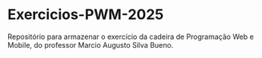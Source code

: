 # Exercicios-PWM-2025
Repositório para armazenar o exercício da cadeira de Programação Web e Mobile, do professor Marcio Augusto Silva Bueno.